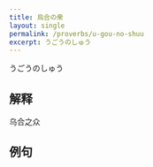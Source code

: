 ```yaml
---
title: 烏合の衆
layout: single
permalink: /proverbs/u-gou-no-shuu
excerpt: うごうのしゅう
---
```


うごうのしゅう

## 解释

乌合之众

## 例句

